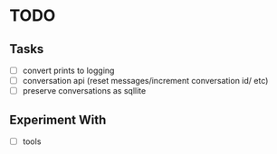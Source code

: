 # TODO

## Tasks

-   [ ] convert prints to logging
-   [ ] conversation api (reset messages/increment conversation id/ etc)
-   [ ] preserve conversations as sqllite

## Experiment With

-   [ ] tools
